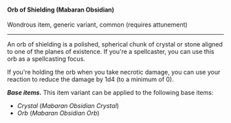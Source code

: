 #### Orb of Shielding (Mabaran Obsidian)

Wondrous item, generic variant, common (requires attunement)

---

An orb of shielding is a polished, spherical chunk of crystal or stone aligned to one of the planes of existence. If you're a spellcaster, you can use this orb as a spellcasting focus.

If you're holding the orb when you take necrotic damage, you can use your reaction to reduce the damage by 1d4 (to a minimum of 0).

***Base items.*** This item variant can be applied to the following base items:

- *Crystal* (*Mabaran Obsidian Crystal*)
- *Orb* (*Mabaran Obsidian Orb*)